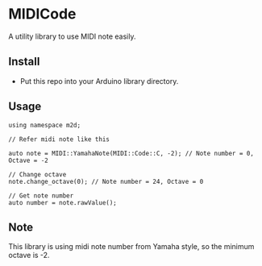 # MIDICode
A utility library to use MIDI note easily.

## Install

- Put this repo into your Arduino library directory.

## Usage

```
using namespace m2d;

// Refer midi note like this

auto note = MIDI::YamahaNote(MIDI::Code::C, -2); // Note number = 0, Octave = -2

// Change octave
note.change_octave(0); // Note number = 24, Octave = 0

// Get note number
auto number = note.rawValue();

```

## Note

This library is using midi note number from Yamaha style, so the minimum octave is -2.
